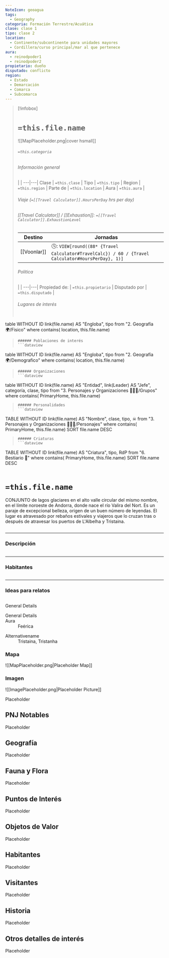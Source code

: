 ```yaml
---
NoteIcon: geoagua
tags:
  - Geography 
categoria: Formación Terrestre/Acuática
clase: clase 1
tipo: clase 2
location: 
  - Continente/subcontinente para unidades mayores
  - Cordillera/curso principal/mar al que pertenece 
aura:
  - reinodpoder1
  - reinodpoder2
propietario: dueño
disputado: conflicto
region:
  - Estado 
  - Demarcación
  - Comarca
  - Subcomarca
---
```


> [!infobox]
> # `=this.file.name`
> ![[MapPlaceholder.png|cover hsmall]]
> ###### `=this.categoria` 
> ###### Información general
>  |   |
> ---|---|
> Clase | `=this.clase` |
> Tipo | `=this.tipo` |
> Region | `=this.region` |
> Parte de | `=this.location` |
> Aura | `=this.aura`  |
> ###### Viaje (`=[[Travel Calculator]].HoursPerDay` hrs per day)
> ###### [[Travel Calculator]]  / [[Exhaustion]]:  `=[[Travel Calculator]].ExhaustionLevel`
> Destino |  Jornadas  |
> ---|---|
> [[Voonlar]] | 🕓: `VIEW[round((88* {Travel Calculator#TravelCalc}) / 60 / {Travel Calculator#HoursPerDay}, 1)]`      |
> ###### Politica
>  |   |
> ---|---|
> Propiedad de: | `=this.propietario` |
> Disputado por | `=this.disputado` |
>###### Lugares de interés
> ```dataview
table WITHOUT ID link(file.name) AS "Engloba",  tipo
from "2. Geografía 🌍/Fisico"
where contains( location, this.file.name)
>```
>###### Poblaciones de interés
> ```dataview
table WITHOUT ID link(file.name) AS "Engloba",  tipo
from "2. Geografía 🌍/Demografico"
where contains( location, this.file.name)
>```
>###### Organizaciones
> ```dataview
table WITHOUT ID link(file.name) AS "Entidad", link(Leader) AS "Jefe", categoría, clase, tipo
from "3. Personajes y Organizaciones 🧑‍🤝‍🧑/Grupos"
where contains( PrimaryHome, this.file.name)
>```
>###### Personalidades 
>```dataview
TABLE WITHOUT ID link(file.name) AS "Nombre", clase, tipo, ☠
from "3. Personajes y Organizaciones 🧑‍🤝‍🧑/Personajes"
where contains( PrimaryHome, this.file.name)
SORT file.name DESC
>```
>###### Criaturas
> ```dataview
TABLE WITHOUT ID link(file.name) AS "Criatura", tipo, RdP
from "6. Bestiario 🐉"
where contains( PrimaryHome, this.file.name)
SORT file.name DESC
>```


# `=this.file.name`
 <section class="wa-section main-content"><p><span class="dropcap">C</span>ONJUNTO de lagos glaciares en el alto valle circular del mismo nombre, en el límite noroeste de Andorra, donde nace el río <span data-article-privacy="private" data-article-id="b934b8c1-35aa-4032-8625-8528c2594361" data-template-type="location" class="private-article article-unlinked entity-link wa-link">Valira del Nort</span>. Es un paraje de excepcional belleza, origen de un buen número de leyendas. El lugar es atravesado por rebaños estivales y viajeros que lo cruzan tras o después de atravesar los puertos de L'Albelha y Tristaina.
</p><div id="c71fbc553d14829d1fbdc1839da2e6d0" class="visibility-toggler image-thumb-container user-css-image-thumbnail position-relative padding-10 "><img src="https://worldanvil.com/uploads/images/eb08876208c6846cc6a0d3b94a08e054.jpeg" alt title="tristaina.jpeg" /></div>
<hr /><h3>Descripción</h3>
<div id="8dcd18af9c9c006df389f5352103d0c9" class="visibility-toggler image-thumb-container user-css-image-thumbnail position-relative padding-10 "><img src="https://worldanvil.com/uploads/images/9baa34ae64bf013bf67940108dd45dc9.jpg" alt title="1280px-Tristaina_43.jpg" /></div>
<hr /><h3>Habitantes</h3>
<p></p>
<p>
</p><div id="e07be07309b298cb8541c3d6dc714082" class="visibility-toggler image-thumb-container user-css-image-thumbnail position-relative padding-10 "><img src="https://worldanvil.com/uploads/images/81cf3b50a97c4659692ce40d42354a6f.jpeg" alt title="Estanys-de-Tristaina-2.jpeg" /></div>
<hr /><h3>Ideas para relatos</h3>
<div id="a0a23d49a7d894d0205a6e5401eed5d4" class="visibility-toggler image-thumb-container user-css-image-thumbnail position-relative padding-10 "><img src="https://worldanvil.com/uploads/images/eb16cd0a183998f146c1a199300b4f57.jpeg" alt title="Du-Port-de-l'Albeille.jpeg" /></div><p></p></section>  <section data-section-id="sidebarcontent" class="wa-section public"><dl><dt>General Details</dt><dd><div id="5de36363f7e03eb4c2cc6a946b3405b5" class="visibility-toggler image-thumb-container user-css-image-thumbnail position-relative padding-10 "><img src="https://worldanvil.com/uploads/images/22dc5353613c5190e731dd2e93bf67dc.jpeg" alt title="Estanys-de-Tristaina.jpeg" /></div></dd></dl></section><section data-section-id="sidepanelcontent" class="wa-section public"><dl><dt>General Details</dt><dd><div class="visibility-toggler" id="6ed3cf13906dc93a2f205a19e122c640"> 
          </div></dd><dt class="phrase-key">Aura</dt>
          <dd class="phrase-value"> Feérica </dd>
        </dl></section><section data-section-id="alternativename" class="wa-section public"><dl><dt>Alternativename</dt><dd>Tristaina, Tristanha</dd></dl></section>   

### Mapa
![[MapPlaceholder.png|Placeholder Map]]

### Imagen
![[ImagePlaceholder.png|Placeholder Picture]]

Placeholder

## PNJ Notables
Placeholder

## Geografía
Placeholder

## Fauna y Flora
Placeholder

## Puntos de Interés
Placeholder

## Objetos de Valor
Placeholder

## Habitantes
Placeholder

## Visitantes
Placeholder

## Historia
Placeholder

## Otros detalles de interés
Placeholder

